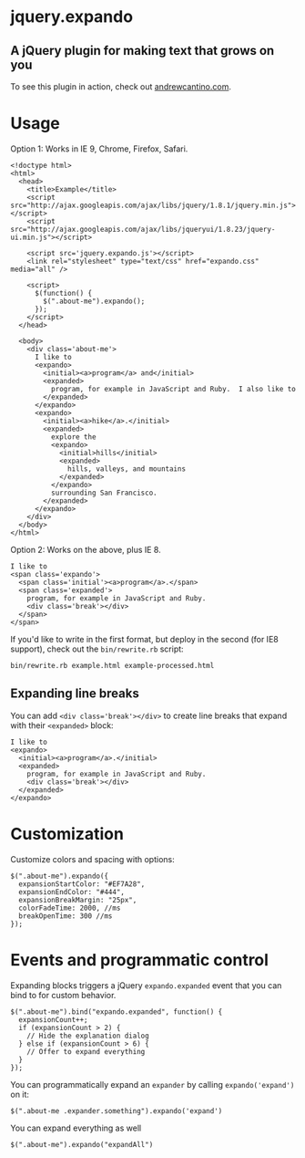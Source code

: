 # jquery.expando
## A jQuery plugin for making text that grows on you

To see this plugin in action, check out [andrewcantino.com](http://andrewcantino.com).

# Usage

Option 1: Works in IE 9, Chrome, Firefox, Safari.

    <!doctype html>
    <html>
      <head>
        <title>Example</title>
        <script src="http://ajax.googleapis.com/ajax/libs/jquery/1.8.1/jquery.min.js"></script>
        <script src="http://ajax.googleapis.com/ajax/libs/jqueryui/1.8.23/jquery-ui.min.js"></script>

        <script src='jquery.expando.js'></script>
        <link rel="stylesheet" type="text/css" href="expando.css" media="all" />

        <script>
          $(function() {
            $(".about-me").expando();
          });
        </script>
      </head>

      <body>
        <div class='about-me'>
          I like to
          <expando>
            <initial><a>program</a> and</initial>
            <expanded>
              program, for example in JavaScript and Ruby.  I also like to
            </expanded>
          </expando>
          <expando>
            <initial><a>hike</a>.</initial>
            <expanded>
              explore the
              <expando>
                <initial>hills</initial>
                <expanded>
                  hills, valleys, and mountains
                </expanded>
              </expando>
              surrounding San Francisco.
            </expanded>
          </expando>
        </div>
      </body>
    </html>

Option 2: Works on the above, plus IE 8.

    I like to
    <span class='expando'>
      <span class='initial'><a>program</a>.</span>
      <span class='expanded'>
        program, for example in JavaScript and Ruby.
        <div class='break'></div>
      </span>
    </span>

If you'd like to write in the first format, but deploy in the second (for IE8 support), check out the `bin/rewrite.rb` script:

    bin/rewrite.rb example.html example-processed.html

## Expanding line breaks

You can add `<div class='break'></div>` to create line breaks that expand with their `<expanded>` block:

    I like to
    <expando>
      <initial><a>program</a>.</initial>
      <expanded>
        program, for example in JavaScript and Ruby.
        <div class='break'></div>
      </expanded>
    </expando>

# Customization

Customize colors and spacing with options:

    $(".about-me").expando({
      expansionStartColor: "#EF7A28",
      expansionEndColor: "#444",
      expansionBreakMargin: "25px",
      colorFadeTime: 2000, //ms
      breakOpenTime: 300 //ms
    });

# Events and programmatic control

Expanding blocks triggers a jQuery `expando.expanded` event that you can bind to for custom behavior.

    $(".about-me").bind("expando.expanded", function() {
      expansionCount++;
      if (expansionCount > 2) {
        // Hide the explanation dialog
      } else if (expansionCount > 6) {
        // Offer to expand everything
      }
    });

You can programmatically expand an `expander` by calling `expando('expand')` on it:

    $(".about-me .expander.something").expando('expand')

You can expand everything as well

    $(".about-me").expando("expandAll")